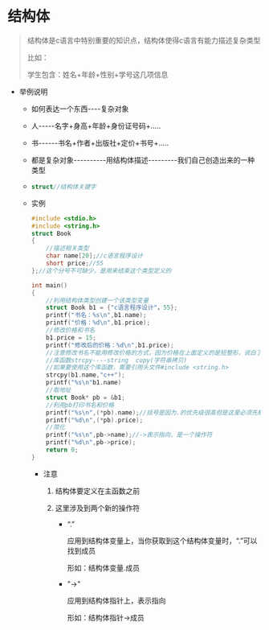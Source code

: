 # 结构体

> 结构体是c语言中特别重要的知识点，结构体使得c语言有能力描述复杂类型
>
> 比如：
>
> 学生包含：姓名+年龄+性别+学号这几项信息

- 举例说明

  - 如何表达一个东西----复杂对象

  - 人-----名字+身高+年龄+身份证号码+.....

  - 书------书名+作者+出版社+定价+书号+.....

  - 都是复杂对象----------用结构体描述---------我们自己创造出来的一种类型

  - ```c
    struct//结构体关键字
    ```

  - 实例

    ```c
    #include <stdio.h>
    #include <string.h>
    struct Book
    {
        //描述相关类型
        char name[20];//c语言程序设计
        short price;//55
    };//这个分号不可缺少，是用来结束这个类型定义的
    
    int main()
    {
        //利用结构体类型创建一个该类型变量
        struct Book b1 = {"c语言程序设计"，55};
        printf("书名：%s\n",b1.name);
        printf("价格：%d\n",b1.price);
        //修改价格和书名
        b1.price = 15;
        printf("修改后的价格：%d\n",b1.price);
        //注意修改书名不能用修改价格的方式，因为价格在上面定义的是短整形，说白了就是一个变量，所以可以直接使用定义变量的方式来修改，但书名是一个数组，上面定义结构体的时候将书名定义为了数组也只可为数组，所以不能用修改变量的方式来修改书名，此处用函数来修改书名.
        //库函数strcpy----string  copy(字符串拷贝)
        //如果要使用这个库函数，需要引用头文件#include <string.h>
        strcpy(b1.name,"c++");
        printf("%s\n"b1.name)   
        //取地址
        struct Book* pb = &b1;
        //利用pb打印书名和价格
        printf("%s\n",(*pb).name);//括号是因为.的优先级很高但是这里必须先解引用操作，然后再进行结构体操作，所以用括号来提高优先级
        printf("%d\n",(*pb).price);
        //简化
        printf("%s\n",pb->name);//->表示指向，是一个操作符
        printf("%d\n",pb->price);
        return 0;
    }
    ```

    - 注意

      1. 结构体要定义在主函数之前

      2. 这里涉及到两个新的操作符

         - “.”

           应用到结构体变量上，当你获取到这个结构体变量时，“.”可以找到成员

           形如：结构体变量.成员
    
         - "->"
    
           应用到结构体指针上，表示指向
    
           形如：结构体指针->成员
    
           
           
           
           
           
           
           
           
           
           
           